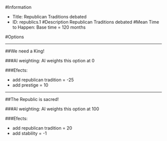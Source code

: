 #Information
 - Title: Republican Traditions debated
 - ID: republics.1
#Description
Republican Traditions debated
#Mean Time to Happen:
Base time = 120 months

#Options

___
##We need a King!

###AI weighting:
AI weights this option at 0


###Efects:<ul><li>add republican tradition = -25</li><li>add prestige = 10</li></ul>

___
##The Republic is sacred!

###AI weighting:
AI weights this option at 100


###Efects:<ul><li>add republican tradition = 20</li><li>add stability = -1</li></ul>
